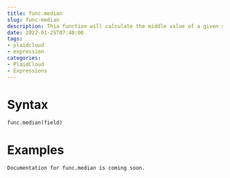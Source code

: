 ```yaml
---
title: func.median
slug: func-median
description: Thia function will calculate the middle value of a given set of numbers
date: 2022-01-25T07:40:00
tags:
- plaidcloud
- expression
categories:
- PlaidCloud
- Expressions
---
```



# Syntax



```
func.median(field)
```


# Examples



```
Documentation for func.median is coming soon.
```
